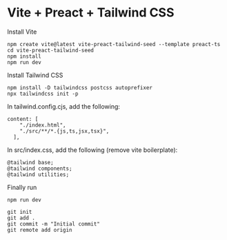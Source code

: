# Vite + Preact + Tailwind CSS

Install Vite

```
npm create vite@latest vite-preact-tailwind-seed --template preact-ts
cd vite-preact-tailwind-seed
npm install
npm run dev
```

Install Tailwind CSS

```
npm install -D tailwindcss postcss autoprefixer
npx tailwindcss init -p
```

In tailwind.config.cjs, add the following:

```
content: [
    "./index.html",
    "./src/**/*.{js,ts,jsx,tsx}",
  ],
```

In src/index.css, add the following (remove vite boilerplate):

```
@tailwind base;
@tailwind components;
@tailwind utilities;
```

Finally run

```
npm run dev
```

```
git init
git add .
git commit -m "Initial commit"
git remote add origin  
```